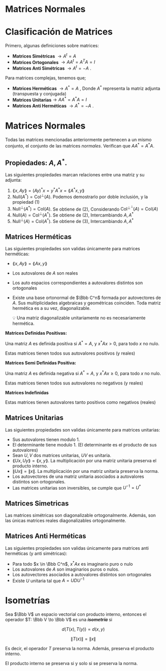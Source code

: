 # Matrices Normales

# Clasificación de Matrices

Primero, algunas definiciones sobre matrices:

- **Matrices Simétricas** $\to A^t = A$
- **Matrices Ortogonales** $\to A A^t = A^T A = I$
- **Matrices Anti Simétricas** $\to A^t = -A$
.

Para matrices complejas, tenemos que;

- **Matrices Herméticas** $\to A^* = A$
, Donde $A^*$ representa la matriz adjunta (transpuesta y conjugada)
- **Matrices Unitarias**$\to A A^* = A^* A = I$
- **Matrices Anti Herméticas** $\to A^* = -A$
.

# Matrices Normales

Todas las matrices mencionadas anteriormente pertenecen a un mismo conjunto, el conjunto de las matrices *normales*. Verifican que $A A^* = A^* A$.

## Propiedades: $A, A^*$.

Las siguientes propiedades marcan relaciones entre una matriz y su adjunta:

1. $\lang x, Ay \rang =(Ay)^*x = y^*A^*x = \lang A^*x, y\rang$
2. $\text{Null}(A^*) = \text{Col}^\perp(A)$. Podemos demostrarlo por doble inclusión, y la propiedad $(1)$
3. $\text{Null}^\perp(A^*) = \text{Col}(A)$. Se obtiene de $(2)$, Considerando $\text{Col}^{\perp^\perp}(A) = \text{Col}(A)$
4. $\text{Null}(A) = \text{Col}^\perp(A^*)$. Se obtiene de $(2)$, Intercambiando $A, A^*$
5. $\text{Null}^\perp(A) = \text{Col}(A^*)$. Se obtiene de $(3)$, Intercambiando $A, A^*$

## Matrices Herméticas

Las siguientes propiedades son validas únicamente para matrices herméticas:

- $\lang x, Ay \rang =\lang Ax, y\rang$
- Los autovalores de $A$ son reales
- Los auto espacios correspondientes a autovalores distintos son ortogonales
- Existe una base ortonormal de $\Bbb C^n$ formada por autovectores de $A$. Sus multiplicidades algebraicas y geométricas coinciden. Toda matriz hermética es a su vez, diagonalizable.
    
    <aside>
    💡 Una matriz diagonalizable unitariamente no es necesariamente hermética.
    
    </aside>
    

**Matrices Definidas Positivas:** 

Una matriz $A$ es definida positiva si $A^* = A$, y $x^* Ax > 0$, para todo $x$ no nulo.

Estas matrices tienen todos sus autovalores positivos (y reales)

**Matrices Semi Definidas Positiva:** 

Una matriz $A$ es definida negativa si $A^* = A$, y $x^* Ax \geq 0$, para todo $x$ no nulo.

Estas matrices tienen todos sus autovalores no negativos (y reales)

**Matrices Indefinidas** 

Estas matrices tienen autovalores tanto positivos como negativos (reales)

## Matrices Unitarias

Las siguientes propiedades son validas únicamente para matrices unitarias:

- Sus autovalores tienen modulo $1$.
- El determinante tiene modulo $1$. (El determinante es el producto de sus autovalores)
- Sean $U,V$ dos matrices unitarias, $UV$ es unitaria.
- $\lang Ux, Uy \rang = \lang x, y\rang$. La multiplicación por una matriz unitaria preserva el producto interno.
- $\|Ux\| = \|x\|$. La multiplicación por una matriz unitaria preserva la norma.
- Los autovectores de una matriz unitaria asociados a autovalores distintos son ortogonales.
- Las matrices unitarias son inversibles, se cumple que $U^{-1} = U^*$

## Matrices Simetricas

Las matrices simétricas son diagonalizable ortogonalmente. Además, son las únicas matrices reales diagonalizables ortogonalmente.

## Matrices Anti Herméticas

Las siguientes propiedades son validas únicamente para matrices anti herméticas (y anti simétricas):

- Para todo $x \in \Bbb C^n$, $x^* A x$ es imaginario puro o nulo
- Los autovalores de $A$ son imaginarios puros o nulos.
- Los autovectores asociados a autovalores distintos son ortogonales
- Existe $U$ unitaria tal que $A = U DU^{-1}$

# Isometrías

Sea $\Bbb V$ un espacio vectorial con producto interno, entonces el operador $T: \Bbb V \to \Bbb V$ es una ***isometría*** si

$$
d(T(x), T(y)) = d(x,y)
$$

$$
\|T(x)\| = \|x\|
$$

Es decir, el operador $T$ preserva la norma. Además, preserva el producto interno.

El producto interno se preserva si y solo si se preserva la norma.